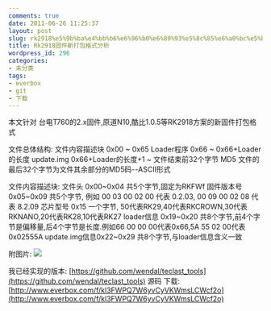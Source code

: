 ```yaml
---
comments: true
date: 2011-06-26 11:25:37
layout: post
slug: rk2918%e5%9b%ba%e4%bb%b6%e6%96%b0%e6%89%93%e5%8c%85%e6%a0%bc%e5%bc%8f%e5%88%86%e6%9e%90
title: Rk2918固件新打包格式分析
wordpress_id: 296
categories:
- 未分类
tags:
- everbox
- git
- 下载
---
```


本文针对 台电T760的2.x固件,原道N10,酷比1.0.5等RK2918方案的新固件打包格式

文件总体结构:
文件内容描述块 0x00 ~ 0x65
Loader程序 0x66 ~ 0x66+Loader的长度
update.img 0x66+Loader的长度+1 ~ 文件结束前32个字节
MD5 文件的最后32个字节为文件其余部分的MD5码--ASCII形式

文件内容描述块:
文件头 0x00~0x04 共5个字节,固定为RKFWf
固件版本号 0x05~0x09 共5个字节, 例如 00 03 00 02 00 代表 0.2.03, 00 09 00 02 08 代表 8.2.09
芯片型号 0x15 一个字节, 50代表RK29,40代表RKCROWN,30代表RKNANO,20代表RK28,10代表RK27
loader信息 0x19~0x20 共8个字节,前4个字节是偏移量,后4个字节是长度.例如66 00 00 00代表0x66,5A 55 02 00代表0x02555A
update.img信息0x22~0x29 共8个字节,与loader信息含义一致

附图片:
[![](http://wendal.net/wp-content/uploads/2011/06/RK2918_IMG_Format.jpg)](http://wendal.net/wp-content/uploads/2011/06/RK2918_IMG_Format.jpg)

我已经实现的版本:
[https://github.com/wendal/teclast_tools](https://github.com/wendal/teclast_tools) 源码
下载:
[http://www.everbox.com/f/kl3FWPQ7W6yvCyVKWmsLCWcf2o](http://www.everbox.com/f/kl3FWPQ7W6yvCyVKWmsLCWcf2o)
